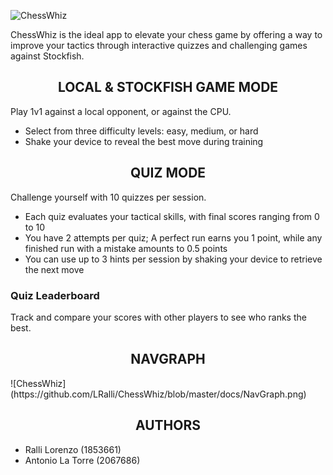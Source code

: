 ![ChessWhiz](https://github.com/LRalli/ChessWhiz/blob/master/docs/ChessWhiz.png)

ChessWhiz is the ideal app to elevate your chess game by offering a way to improve your tactics through interactive quizzes and challenging games against Stockfish.

<h2 align="center">LOCAL & STOCKFISH GAME MODE</h2>
Play 1v1 against a local opponent, or against the CPU.

  * Select from three difficulty levels: easy, medium, or hard
  * Shake your device to reveal the best move during training

<h2 align="center">QUIZ MODE</h2>
Challenge yourself with 10 quizzes per session.

 * Each quiz evaluates your tactical skills, with final scores ranging from 0 to 10
 * You have 2 attempts per quiz; A perfect run earns you 1 point, while any finished run with a mistake amounts to 0.5 points
 * You can use up to 3 hints per session by shaking your device to retrieve the next move


### Quiz Leaderboard
Track and compare your scores with other players to see who ranks the best.

<h2 align="center">NAVGRAPH</h2>
![ChessWhiz](https://github.com/LRalli/ChessWhiz/blob/master/docs/NavGraph.png)

<h2 align="center">AUTHORS</h2>
  
- Ralli Lorenzo (1853661)
- Antonio La Torre (2067686)
